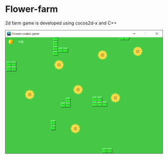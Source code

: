 # Flower-farm
2d farm game is developed using cocos2d-x and C++

![Game screenshot](Resources/Screenshot_01.png)
